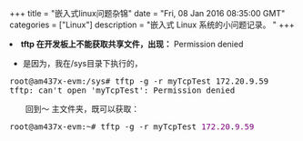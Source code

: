 +++ 
title = "嵌入式linux问题杂锦" 
date = "Fri, 08 Jan 2016 08:35:00 GMT" 
categories = ["Linux"] 
description = "嵌入式 Linux 系统的小问题记录。 " 
+++ 


<li><strong><strong>tftp 在开发板上不能获取共享文件，出现：</strong></strong>&nbsp;Permission denied</li>
</ul>
<div class="cnblogs_code">
</div>
<ul>
<li>
<p>是因为，我在/sys目录下执行的，</p>
</li>
</ul>
<div class="cnblogs_Highlighter">
<pre class="brush:cpp;gutter:true;">root@am437x-evm:/sys# tftp -g -r myTcpTest 172.20.9.59
tftp: can't open 'myTcpTest': Permission denied
</pre>
</div>
<p>　　回到～ 主文件夹，既可以获取：</p>
<div class="cnblogs_code">
<pre>root@am437x-evm:~# tftp -g -r myTcpTest <span style="color: #800080;">172.20</span>.<span style="color: #800080;">9.59</span> </pre>
</div>





